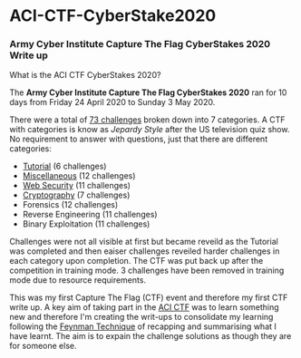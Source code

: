 # ACI-CTF-CyberStake2020
### Army Cyber Institute Capture The Flag CyberStakes 2020 Write up

What is the ACI CTF CyberStakes 2020?

The **Army Cyber Institute Capture The Flag CyberStakes 2020** ran for 10 days from Friday 24 April 2020 to Sunday 3 May 2020.

There were a total of [73 challenges](https://cyberstakes.acictf.com/problems) broken down into 7 categories. A CTF with categories is know as _Jepardy Style_ after the US television quiz show. No requirement to answer with questions, just that there are different categories:

* [Tutorial](https://github.com/adstannard/ACI-CTF-CyberStake2020/tree/master/Tutorial)              (6 challenges)
* [Miscellaneous](https://github.com/adstannard/ACI-CTF-CyberStake2020/tree/master/Miscellaneous)         (12 challenges)
* [Web Security](https://github.com/adstannard/ACI-CTF-CyberStake2020/tree/master/Web_Security)          (11 challenges)
* [Cryptography](https://github.com/adstannard/ACI-CTF-CyberStake2020/tree/master/Cryptography)          (7 challenges)
* Forensics             (12 challenges)
* Reverse Engineering   (11 challenges)
* Binary Exploitation   (11 challenges)

Challenges were not all visible at first but became reveild as the Tutorial was completed and then eaiser challenges reveiled harder challenges in each category upon completion. The CTF was put back up after the competition in training mode. 3 challenges have been removed in training mode due to resource requirements.

This was my first Capture The Flag (CTF) event and therefore my first CTF write up. A key aim of taking part in the [ACI CTF](https://cyberstakes.acictf.com/news) was to learn something new and therefore I'm creating the writ-ups to consolidate my learning following the [Feynman Technique](https://mattyford.com/blog/2014/1/23/the-feynman-technique-model) of recapping and summarising what I have learnt. The aim is to expain the challenge solutions as though they are for someone else.

